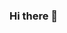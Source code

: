 ### Hi there 👋

<!--
**SalahAlHaismawi/SalahAlHaismawi** is a ✨ _special_ ✨ repository because its `README.md` (this file) appears on your GitHub profile.

[![Anurag's GitHub stats](https://github-readme-stats.vercel.app/api?username=SalahAlHaismawi)](https://github.com/anuraghazra/github-readme-stats)
